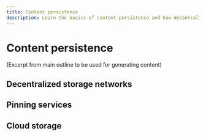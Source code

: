 ```yaml
---
title: Content persistence
description: Learn the basics of content persistence and how decentralized storage and pinning services fit into the NFT developer lifecycle.
---
```

 # Content persistence

(Excerpt from main outline to be used for generating content)
## Decentralized storage networks

## Pinning services

## Cloud storage

